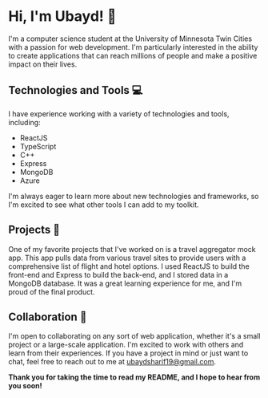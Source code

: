 # Hi, I'm Ubayd! 👋

I'm a computer science student at the University of Minnesota Twin Cities with a passion for web development. I'm particularly interested in the ability to create applications that can reach millions of people and make a positive impact on their lives.

## **Technologies and Tools** 💻

I have experience working with a variety of technologies and tools, including:

- ReactJS
- TypeScript
- C++
- Express
- MongoDB
- Azure

I'm always eager to learn more about new technologies and frameworks, so I'm excited to see what other tools I can add to my toolkit.

## **Projects** 🚀

One of my favorite projects that I've worked on is a travel aggregator mock app. This app pulls data from various travel sites to provide users with a comprehensive list of flight and hotel options. I used ReactJS to build the front-end and Express to build the back-end, and I stored data in a MongoDB database. It was a great learning experience for me, and I'm proud of the final product.

## **Collaboration** 👥

I'm open to collaborating on any sort of web application, whether it's a small project or a large-scale application. I'm excited to work with others and learn from their experiences. If you have a project in mind or just want to chat, feel free to reach out to me at ubaydsharif19@gmail.com.

**Thank you for taking the time to read my README, and I hope to hear from you soon!**
